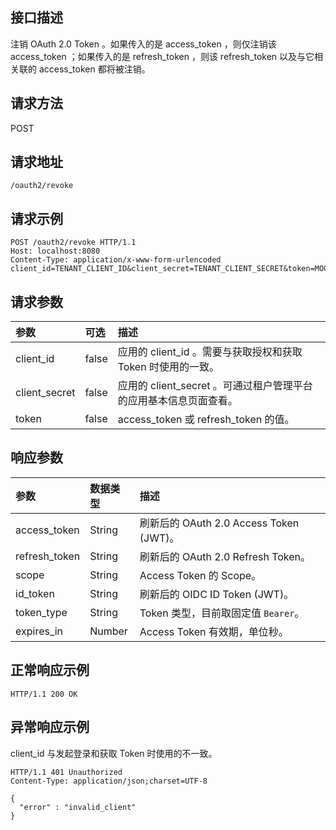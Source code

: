 ## 接口描述
注销 OAuth 2.0 Token 。如果传入的是 access_token ，则仅注销该 access_token ；如果传入的是 refresh_token ，则该 refresh_token 以及与它相关联的 access_token 都将被注销。


## 请求方法
POST

## 请求地址
```
/oauth2/revoke
```

## 请求示例
```
POST /oauth2/revoke HTTP/1.1
Host: localhost:8080
Content-Type: application/x-www-form-urlencoded
client_id=TENANT_CLIENT_ID&client_secret=TENANT_CLIENT_SECRET&token=MOCK_ACCESS_TOKEN
```


## 请求参数
| 参数          | 可选  | 描述                                                         |
| :------------ | :---- | :----------------------------------------------------------- |
| client_id     | false | 应用的 client_id 。需要与获取授权和获取 Token 时使用的一致。 |
| client_secret | false | 应用的 client_secret 。可通过租户管理平台的应用基本信息页面查看。 |
| token         | false | access_token 或 refresh_token 的值。                         |




## 响应参数
| 参数          | 数据类型 | 描述                                    |
| :------------ | :------- | :-------------------------------------- |
| access_token  | String   | 刷新后的 OAuth 2.0 Access Token (JWT)。 |
| refresh_token | String   | 刷新后的 OAuth 2.0 Refresh Token。      |
| scope         | String   | Access Token 的 Scope。                 |
| id_token      | String   | 刷新后的 OIDC ID Token (JWT)。          |
| token_type    | String   | Token 类型，目前取固定值 `Bearer`。    |
| expires_in    | Number   | Access Token 有效期，单位秒。           |



## 正常响应示例
```
HTTP/1.1 200 OK
```

## 异常响应示例
client_id 与发起登录和获取 Token 时使用的不一致。
```
HTTP/1.1 401 Unauthorized
Content-Type: application/json;charset=UTF-8

{
  "error" : "invalid_client"
}
```
